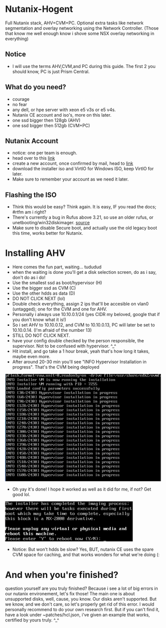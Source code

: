 # Nutanix-Hogent
Full Nutanix stack, AHV+CVM+PC. Optional extra tasks like network segmentation and overlay networking using the Network Controller.
(Those that know me well enough know i shove some NSX overlay networking in everything)

## Notice
- I will use the terms AHV,CVM,and PC during this guide. The first 2 you should know, PC is just Prism Central.

## What do you need?
- courage
- no fear
- any dell, or hpe server with xeon e5 v3s or e5 v4s.
- Nutanix CE account and iso's, more on this later.
- one ssd bigger then 128gb (AHV)
- one ssd bigger then 512gb (CVM+PC)

## Nutanix Account
- notice: one per team is enough.
- head over to this [link](https://my.nutanix.com/page/signup)
- create a new account, once confirmed by mail, head to [link](https://next.nutanix.com/discussion-forum-14/download-community-edition-38417)
- download the installer iso and VirtIO for Windows ISO, keep VirtIO for later.
- Make sure to remember your account as we need it later.

## Flashing the ISO
- Think this would be easy? Think again. It is easy, IF you read the docs; #rtfm am i right?
- There's currently a bug in Rufus above 3.21, so use an older rufus, or unetbooting/win32diskimager. [source](https://portal.nutanix.com/page/documents/details?targetId=Nutanix-Community-Edition-Getting-Started-v2_1:top-installing-ce-t.html)
- Make sure to disable Secure boot, and actually use the old legacy boot this time, works better for Nutanix.

# Installing AHV
- Here comes the fun part, waiting... tududud
- when the waiting is done you'll get a disk selection screen, do as i say, don't do as i do!
- Use the smallest ssd as boot/hypervisor (H)
- Use the bigger ssd as CVM (C)
- Use the other hdds as data (D)
- DO NOT CLICK NEXT (lol)
- Double check everything, assign 2 ips that'll be accesible on vlan0 (untagged); one for the CVM and one for AHV.
- Personally i always use 10.10.0.1/24 (yes CIDR my beloved, google that if you don't know what it is!)
- So i set AHV to 10.10.0.12, and CVM to 10.10.0.13, PC will later be set to 10.10.0.14. (I'm afraid of the number 13)
- STILL DO NOT CLICK NEXT. 
- have your config double checked by the person responsible, the supervisor. Not to be confused with hypervisor. ^_^
- Hit install, and go take a 1 hour break, yeah that's how long it takes, maybe even more.
- After around 20-30 min you'll see "INFO Hypervisor Installation in progress". That's the CVM being deployed

![Alt text](assets/hinstall.png)
- Oh yay it's done! I hope it worked as well as it did for me, if not? Get good lol.

![Alt text](assets/hinstallcomp.png)
- Notice: But won't hdds be slow? Yes, BUT, nutanix CE uses the spare CVM space for caching, and that works wonders for what we're doing (:

# And when you're finished?
question yourself are you truly finished? Because i see a lot of big errors in our nutanix environement, let's fix those!
The main one is about unsupported disks, well, cause, you know. Our disks aren't supported. But we know, and we don't care, so let's properly get rid of this error.
I would personally recommend to do your own research first. But if you can't find it, have a look under ~patches/hcl.json, i've given an example that works, certified by yours truly. ^_^
